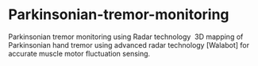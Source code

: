 # Parkinsonian-tremor-monitoring
Parkinsonian tremor monitoring using Radar technology  3D mapping of Parkinsonian hand tremor using advanced radar technology [Walabot] for accurate muscle motor fluctuation sensing.
